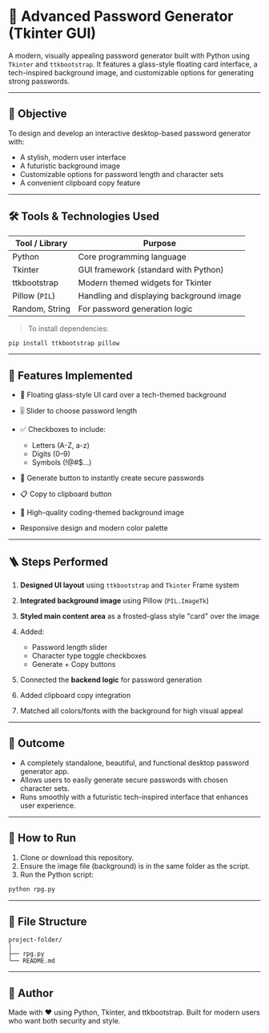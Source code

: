 # 🔐 Advanced Password Generator (Tkinter GUI)

A modern, visually appealing password generator built with Python using `Tkinter` and `ttkbootstrap`. It features a glass-style floating card interface, a tech-inspired background image, and customizable options for generating strong passwords.

---

## 🎯 Objective

To design and develop an interactive desktop-based password generator with:
- A stylish, modern user interface
- A futuristic background image
- Customizable options for password length and character sets
- A convenient clipboard copy feature

---

## 🛠️ Tools & Technologies Used

| Tool / Library     | Purpose                                  |
|--------------------|-------------------------------------------|
| Python             | Core programming language                 |
| Tkinter            | GUI framework (standard with Python)      |
| ttkbootstrap       | Modern themed widgets for Tkinter         |
| Pillow (`PIL`)     | Handling and displaying background image  |
| Random, String     | For password generation logic             |

> To install dependencies:

```bash
pip install ttkbootstrap pillow
````

---

## 🔧 Features Implemented

* 💠 Floating glass-style UI card over a tech-themed background
* 🎚️ Slider to choose password length
* ✅ Checkboxes to include:

  * Letters (A-Z, a-z)
  * Digits (0–9)
  * Symbols (!@#\$...)
* 🚀 Generate button to instantly create secure passwords
* 📋 Copy to clipboard button
* 📸 High-quality coding-themed background image
* Responsive design and modern color palette

---

## 🪜 Steps Performed

1. **Designed UI layout** using `ttkbootstrap` and `Tkinter` Frame system
2. **Integrated background image** using Pillow (`PIL.ImageTk`)
3. **Styled main content area** as a frosted-glass style "card" over the image
4. Added:

   * Password length slider
   * Character type toggle checkboxes
   * Generate + Copy buttons
5. Connected the **backend logic** for password generation
6. Added clipboard copy integration
7. Matched all colors/fonts with the background for high visual appeal

---

## 🎉 Outcome

* A completely standalone, beautiful, and functional desktop password generator app.
* Allows users to easily generate secure passwords with chosen character sets.
* Runs smoothly with a futuristic tech-inspired interface that enhances user experience.

---

## 🚀 How to Run

1. Clone or download this repository.
2. Ensure the image file (background) is in the same folder as the script.
3. Run the Python script:

```bash
python rpg.py
```

---

## 📂 File Structure

```
project-folder/
│
├── rpg.py
└── README.md
```

---

## 👤 Author

Made with ❤️ using Python, Tkinter, and ttkbootstrap.
Built for modern users who want both security and style.

```
